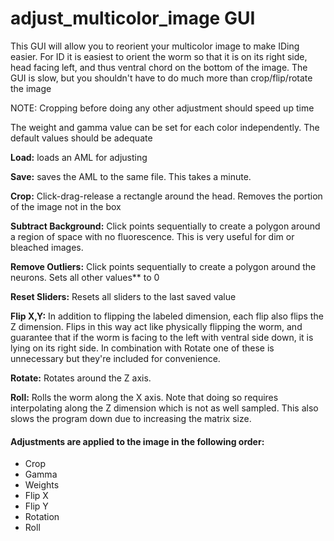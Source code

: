 # adjust_multicolor_image GUI
This GUI will allow you to reorient your multicolor image to make IDing easier.
For ID it is easiest to orient the worm so that it is on its right side, head facing left, and thus ventral chord on the bottom of the image. The GUI is slow, but you shouldn't have to do much more than crop/flip/rotate the image

NOTE: Cropping before doing any other adjustment should speed up time

The weight and gamma value can be set for each color independently.
The default values should be adequate

**Load:** loads an AML for adjusting

**Save:** saves the AML to the same file. This takes a minute.

**Crop:** Click-drag-release a rectangle around the head. Removes the portion of the image not in the box

**Subtract Background:** Click points sequentially to create a polygon around a region of space with no fluorescence. This is very useful for dim or bleached images.

**Remove Outliers:** Click points sequentially to create a polygon around the neurons. Sets all other values** to 0

**Reset Sliders:** Resets all sliders to the last saved value

**Flip X,Y:** In addition to flipping the labeled dimension, each flip also flips the Z dimension. Flips in this way act like physically flipping the worm, and guarantee that if the worm is facing to the left with ventral side down, it is lying on its right side. In combination with Rotate one of these is unnecessary but they're included for convenience.

**Rotate:** Rotates around the Z axis.

**Roll:** Rolls the worm along the X axis. Note that doing so requires interpolating along the Z dimension which is not as well sampled. This also slows the program down due to increasing the matrix size.

#### Adjustments are applied to the image in the following order:
* Crop
* Gamma
* Weights
* Flip X
* Flip Y
* Rotation
* Roll
